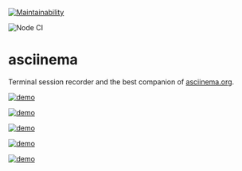 [![Maintainability](https://api.codeclimate.com/v1/badges/a99a88d28ad37a79dbf6/maintainability)](https://api.codeclimate.com/v1/badges/a99a88d28ad37a79dbf6/maintainability)

![Node CI](https://github.com/antonsokolow/frontend-project-lvl1/actions/workflows/main.yml/badge.svg)

# asciinema

Terminal session recorder and the best companion of
[asciinema.org](https://asciinema.org).

[![demo](https://asciinema.org/a/V2SuWoTAILFC3LQMul3t4hhNU.svg)](https://asciinema.org/a/V2SuWoTAILFC3LQMul3t4hhNU?autoplay=1)

[![demo](https://asciinema.org/a/xRYx35o6s475OAirQ4gj0y7Pi.svg)](https://asciinema.org/a/xRYx35o6s475OAirQ4gj0y7Pi?autoplay=1)

[![demo](https://asciinema.org/a/b7YvgBHVKtDwQc1SqWO84Wd05.svg)](https://asciinema.org/a/b7YvgBHVKtDwQc1SqWO84Wd05?autoplay=1)

[![demo](https://asciinema.org/a/IclIs6iccvK9Pw1bTjaNAxYaw.svg)](https://asciinema.org/a/IclIs6iccvK9Pw1bTjaNAxYaw?autoplay=1)

[![demo](https://asciinema.org/a/eZg0TagtQTsfE6vciNXgZLy4G.svg)](https://asciinema.org/a/eZg0TagtQTsfE6vciNXgZLy4G?autoplay=1)